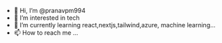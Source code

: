 - 👋 Hi, I’m @pranavpm994
- 👀 I’m interested in tech
- 🌱 I’m currently learning react,nextjs,tailwind,azure, machine learning...
- 📫 How to reach me ...

<!---
pranavpm994/pranavpm994 is a ✨ special ✨ repository because its `README.md` (this file) appears on your GitHub profile.
You can click the Preview link to take a look at your changes.
--->
